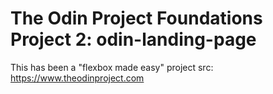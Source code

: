 # The Odin Project Foundations Project 2: odin-landing-page 
This has been a "flexbox made easy" project
src: https://www.theodinproject.com
